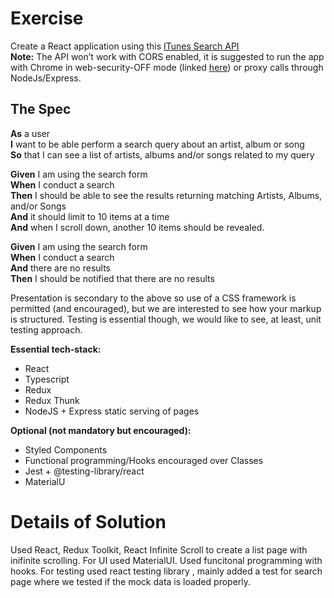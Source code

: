 # Exercise
Create a React application using this [ITunes Search API](https://developer.apple.com/library/archive/documentation/AudioVideo/Conceptual/iTuneSearchAPI/Searching.html#//apple_ref/doc/uid/TP40017632-CH5-SW1)\
**Note:** The API won’t work with CORS enabled, it is suggested to run the app with Chrome in web-security-OFF mode (linked [here](https://alfilatov.com/posts/run-chrome-without-cors/)) or proxy calls through NodeJs/Express.
## The Spec
  **As** a user\
  **I** want to be able perform a search query about an artist, album or song\
  **So** that I can see a list of artists, albums and/or songs related to my query

**Given** I am using the search form\
**When** I conduct a search\
**Then** I should be able to see the results returning matching Artists, Albums, and/or Songs\
**And** it should limit to 10 items at a time\
**And** when I scroll down, another 10 items should be revealed.

**Given** I am using the search form\
**When** I conduct a search\
**And** there are no results\
**Then** I should be notified that there are no results

Presentation is secondary to the above so use of a CSS framework is permitted (and encouraged), but we are 
interested to see how your markup is structured.
Testing is essential though, we would like to see, at least, unit testing approach.

**Essential tech-stack:**

- React
- Typescript
- Redux
- Redux Thunk
- NodeJS + Express static serving of pages

**Optional (not mandatory but encouraged):**

- Styled Components
- Functional programming/Hooks encouraged over Classes
- Jest + @testing-library/react
- MaterialU

# Details of Solution
Used React, Redux Toolkit, React Infinite Scroll to create a list page with inifinite scrolling. 
For UI used MaterialUI. 
Used funcitonal programming with hooks. 
For testing used react testing library , mainly added a test for search page where we tested if the mock data is loaded properly.
